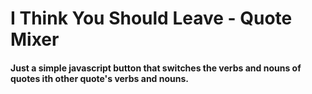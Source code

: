 # I Think You Should Leave - Quote Mixer
#### Just a simple javascript button that switches the verbs and nouns of quotes ith other quote's verbs and nouns.
